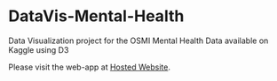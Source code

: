# DataVis-Mental-Health

Data Visualization project for the OSMI Mental Health Data available on Kaggle using D3

Please visit the web-app at [Hosted Website](https://j809.github.io/DataVis-Mental-Health/).
